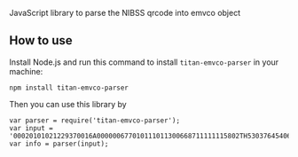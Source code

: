 JavaScript library to parse the NIBSS qrcode into emvco object

## How to use

Install Node.js and run this command to install `titan-emvco-parser` in your machine:

```
npm install titan-emvco-parser
```

Then you can use this library by
```
var parser = require('titan-emvco-parser');
var input = '00020101021229370016A000000677010111011300668711111115802TH53037645406500.006304ABAC';
var info = parser(input);
```
